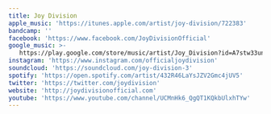 ```yaml
---
title: Joy Division
apple_music: 'https://itunes.apple.com/artist/joy-division/722383'
bandcamp: ''
facebook: 'https://www.facebook.com/JoyDivisionOfficial'
google_music: >-
   https://play.google.com/store/music/artist/Joy_Division?id=A7stw33un3ikghopvzhz2tpmvtm
instagram: 'https://www.instagram.com/officialjoydivision'
soundcloud: 'https://soundcloud.com/joy-division-3'
spotify: 'https://open.spotify.com/artist/432R46LaYsJZV2Gmc4jUV5'
twitter: 'https://twitter.com/joydivision'
website: 'http://joydivisionofficial.com'
youtube: 'https://www.youtube.com/channel/UCMnHk6_QgQT1KQkbUlxhTYw'
---
```


